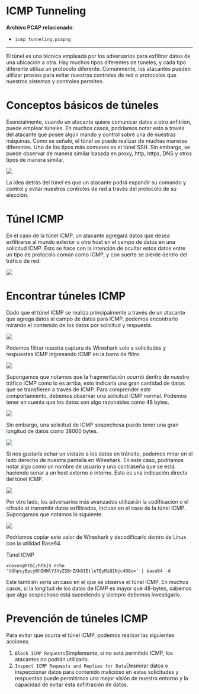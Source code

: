 # ICMP Tunneling

**Archivo PCAP relacionado**:

- `icmp_tunneling.pcapng`

---

El túnel es una técnica empleada por los adversarios para exfiltrar datos de una ubicación a otra. Hay muchos tipos diferentes de túneles, y cada tipo diferente utiliza un protocolo diferente. Comúnmente, los atacantes pueden utilizar proxies para evitar nuestros controles de red o protocolos que nuestros sistemas y controles permiten.

# **Conceptos básicos de túneles**

Esencialmente, cuando un atacante quiere comunicar datos a otro anfitrión, puede emplear túneles. En muchos casos, podríamos notar esto a través del atacante que posee algún mando y control sobre una de nuestras máquinas. Como se señaló, el túnel se puede realizar de muchas maneras diferentes. Uno de los tipos más comunes es el túnel SSH. Sin embargo, se puede observar de manera similar basada en proxy, http, https, DNS y otros tipos de manera similar.

![](https://academy.hackthebox.com/storage/modules/229/basic-tunnel-1.png)

La idea detrás del túnel es que un atacante podrá expandir su comando y control y evitar nuestros controles de red a través del protocolo de su elección.

# **Túnel ICMP**

En el caso de la túnel ICMP, un atacante agregará datos que desea exfiltrarse al mundo exterior u otro host en el campo de datos en una solicitud ICMP. Esto se hace con la intención de ocultar estos datos entre un tipo de protocolo común como ICMP, y con suerte se pierde dentro del tráfico de red.

![](https://academy.hackthebox.com/storage/modules/229/icmp_ping_example.jpg)

# **Encontrar túneles ICMP**

Dado que el túnel ICMP se realiza principalmente a través de un atacante que agrega datos al campo de datos para ICMP, podemos encontrarlo mirando el contenido de los datos por solicitud y respuesta.

![](https://academy.hackthebox.com/storage/modules/229/1-ICMP-tunneling.png)

Podemos filtrar nuestra captura de Wireshark solo a solicitudes y respuestas ICMP ingresando ICMP en la barra de filtro.

![](https://academy.hackthebox.com/storage/modules/229/2-ICMP-tunneling.png)

Supongamos que notamos que la fragmentación ocurrió dentro de nuestro tráfico ICMP como lo es arriba, esto indicaría una gran cantidad de datos que se transfieren a través de ICMP. Para comprender este comportamiento, debemos observar una solicitud ICMP normal. Podemos tener en cuenta que los datos son algo razonables como 48 bytes.

![](https://academy.hackthebox.com/storage/modules/229/3-ICMP-tunneling.png)

Sin embargo, una solicitud de ICMP sospechosa puede tener una gran longitud de datos como 38000 bytes.

![](https://academy.hackthebox.com/storage/modules/229/4-ICMP-tunneling.png)

Si nos gustaría echar un vistazo a los datos en tránsito, podemos mirar en el lado derecho de nuestra pantalla en Wireshark. En este caso, podríamos notar algo como un nombre de usuario y una contraseña que se está haciendo sonar a un host externo o interno. Esta es una indicación directa del túnel ICMP.

![](https://academy.hackthebox.com/storage/modules/229/5-ICMP-tunneling.png)

Por otro lado, los adversarios más avanzados utilizarán la codificación o el cifrado al transmitir datos exfiltrados, incluso en el caso de la túnel ICMP. Supongamos que notamos lo siguiente.

![](https://academy.hackthebox.com/storage/modules/229/6-ICMP-tunneling.png)

Podríamos copiar este valor de Wireshark y decodificarlo dentro de Linux con la utilidad Base64.

Túnel ICMP

```
xnoxos@htb[/htb]$ echo 'VGhpcyBpcyBhIHNlY3VyZSBrZXk6IEtleTEyMzQ1Njc4OQo=' | base64 -d
```

Este también sería un caso en el que se observa el túnel ICMP. En muchos casos, si la longitud de los datos de ICMP es mayor que 48-bytes, sabemos que algo sospechoso está sucediendo y siempre debemos investigarlo.

# **Prevención de túneles ICMP**

Para evitar que ocurra el túnel ICMP, podemos realizar las siguientes acciones.

1. `Block ICMP Requests`Simplemente, si no está permitido ICMP, los atacantes no podrán utilizarlo.
2. `Inspect ICMP Requests and Replies for Data`Desmirar datos o inspeccionar datos para contenido malicioso en estas solicitudes y respuestas puede permitirnos una mejor visión de nuestro entorno y la capacidad de evitar esta exfiltración de datos.